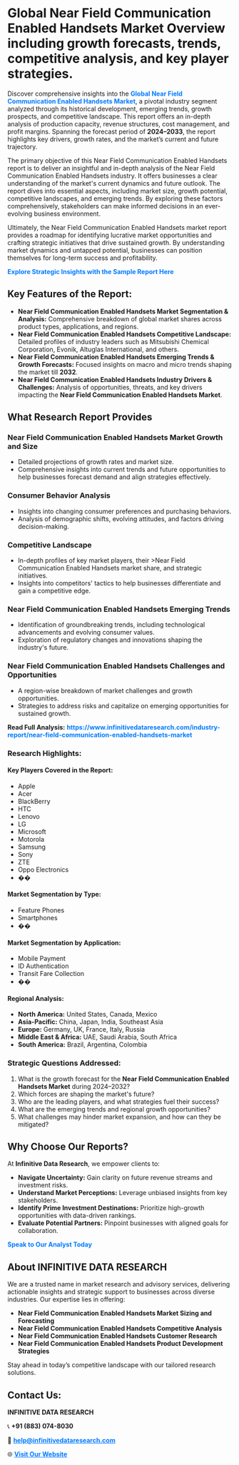 <h1>Global Near Field Communication Enabled Handsets Market Overview including growth forecasts, trends, competitive analysis, and key player strategies.</h1>
<p>
Discover comprehensive insights into the 
<a href="https://www.infinitivedataresearch.com/industry-report/near-field-communication-enabled-handsets-market" rel="dofollow" style="color: #007BFF; text-decoration: none;"><strong>Global Near Field Communication Enabled Handsets Market</strong></a>, a pivotal industry segment analyzed through its historical development, emerging trends, growth prospects, and competitive landscape. This report offers an in-depth analysis of production capacity, revenue structures, cost management, and profit margins. Spanning the forecast period of <strong>2024–2033</strong>, the report highlights key drivers, growth rates, and the market’s current and future trajectory.
</p>
<p>
The primary objective of this Near Field Communication Enabled Handsets report is to deliver an insightful and in-depth analysis of the Near Field Communication Enabled Handsets industry. It offers businesses a clear understanding of the market's current dynamics and future outlook. The report dives into essential aspects, including market size, growth potential, competitive landscapes, and emerging trends. By exploring these factors comprehensively, stakeholders can make informed decisions in an ever-evolving business environment.
</p>
<p>
Ultimately, the Near Field Communication Enabled Handsets market report provides a roadmap for identifying lucrative market opportunities and crafting strategic initiatives that drive sustained growth. By understanding market dynamics and untapped potential, businesses can position themselves for long-term success and profitability.
</p>
<p>
<a href="https://www.infinitivedataresearch.com/request-sample/reportId=108484" style="color: #007BFF; text-decoration: none;"><strong>Explore Strategic Insights with the Sample Report Here</strong></a>
</p>

<h2>Key Features of the Report:</h2>
<ul>
<li><strong>Near Field Communication Enabled Handsets Market Segmentation & Analysis:</strong> Comprehensive breakdown of global market shares across product types, applications, and regions.</li>
<li><strong>Near Field Communication Enabled Handsets Competitive Landscape:</strong> Detailed profiles of industry leaders such as Mitsubishi Chemical Corporation, Evonik, Altuglas International, and others.</li>
<li><strong>Near Field Communication Enabled Handsets Emerging Trends & Growth Forecasts:</strong> Focused insights on macro and micro trends shaping the market till <strong>2032</strong>.</li>
<li><strong>Near Field Communication Enabled Handsets Industry Drivers & Challenges:</strong> Analysis of opportunities, threats, and key drivers impacting the <strong>Near Field Communication Enabled Handsets Market</strong>.</li>
</ul>

<h2>What Research Report Provides</h2>
<h3>Near Field Communication Enabled Handsets Market Growth and Size</h3>
<ul>
<li>Detailed projections of growth rates and market size.</li>
<li>Comprehensive insights into current trends and future opportunities to help businesses forecast demand and align strategies effectively.</li>
</ul>

<h3>Consumer Behavior Analysis</h3>
<ul>
<li>Insights into changing consumer preferences and purchasing behaviors.</li>
<li>Analysis of demographic shifts, evolving attitudes, and factors driving decision-making.</li>
</ul>

<h3>Competitive Landscape</h3>
<ul>
<li>In-depth profiles of key market players, their >Near Field Communication Enabled Handsets market share, and strategic initiatives.</li>
<li>Insights into competitors' tactics to help businesses differentiate and gain a competitive edge.</li>
</ul>

<h3>Near Field Communication Enabled Handsets Emerging Trends</h3>
<ul>
<li>Identification of groundbreaking trends, including technological advancements and evolving consumer values.</li>
<li>Exploration of regulatory changes and innovations shaping the industry's future.</li>
</ul>

<h3>Near Field Communication Enabled Handsets Challenges and Opportunities</h3>
<ul>
<li>A region-wise breakdown of market challenges and growth opportunities.</li>
<li>Strategies to address risks and capitalize on emerging opportunities for sustained growth.</li>
</ul>
<p><strong>Read Full Analysis:</strong> <a href="https://www.infinitivedataresearch.com/industry-report/near-field-communication-enabled-handsets-market" rel="dofollow" style="color: #007BFF; text-decoration: none;"><strong>https://www.infinitivedataresearch.com/industry-report/near-field-communication-enabled-handsets-market</strong></a></p>
<h3>Research Highlights:</h3>
<h4>Key Players Covered in the Report:</h4>
<ul><li>Apple</li><li>Acer</li><li>BlackBerry</li><li>HTC</li><li>Lenovo</li><li>LG</li><li>Microsoft</li><li>Motorola</li><li>Samsung</li><li>Sony</li><li>ZTE</li><li>Oppo Electronics</li><li>��</li></ul>
<h4>Market Segmentation by Type:</h4>
<ul><li>Feature Phones</li><li>Smartphones</li><li>��</li></ul>
<h4>Market Segmentation by Application:</h4>
<ul><li>Mobile Payment</li><li>ID Authentication</li><li>Transit Fare Collection</li><li>��</li></ul>

<h4>Regional Analysis:</h4>
<ul>
<li><strong>North America:</strong> United States, Canada, Mexico</li>
<li><strong>Asia-Pacific:</strong> China, Japan, India, Southeast Asia</li>
<li><strong>Europe:</strong> Germany, UK, France, Italy, Russia</li>
<li><strong>Middle East & Africa:</strong> UAE, Saudi Arabia, South Africa</li>
<li><strong>South America:</strong> Brazil, Argentina, Colombia</li>
</ul>

<h3>Strategic Questions Addressed:</h3>
<ol>
<li>What is the growth forecast for the <strong>Near Field Communication Enabled Handsets Market</strong> during 2024–2032?</li>
<li>Which forces are shaping the market's future?</li>
<li>Who are the leading players, and what strategies fuel their success?</li>
<li>What are the emerging trends and regional growth opportunities?</li>
<li>What challenges may hinder market expansion, and how can they be mitigated?</li>
</ol>

<h2>Why Choose Our Reports?</h2>
<p>At <strong>Infinitive Data Research</strong>, we empower clients to:</p>
<ul>
<li><strong>Navigate Uncertainty:</strong> Gain clarity on future revenue streams and investment risks.</li>
<li><strong>Understand Market Perceptions:</strong> Leverage unbiased insights from key stakeholders.</li>
<li><strong>Identify Prime Investment Destinations:</strong> Prioritize high-growth opportunities with data-driven rankings.</li>
<li><strong>Evaluate Potential Partners:</strong> Pinpoint businesses with aligned goals for collaboration.</li>
</ul>
<p><a href="https://www.infinitivedataresearch.com/industry-report/near-field-communication-enabled-handsets-market" rel="dofollow" style="color: #007BFF; text-decoration: none;"><strong>Speak to Our Analyst Today</strong></a></p>

<h2>About INFINITIVE DATA RESEARCH</h2>
<p>We are a trusted name in market research and advisory services, delivering actionable insights and strategic support to businesses across diverse industries. Our expertise lies in offering:</p>
<ul>
<li><strong>Near Field Communication Enabled Handsets Market Sizing and Forecasting</strong></li>
<li><strong>Near Field Communication Enabled Handsets Competitive Analysis</strong></li>
<li><strong>Near Field Communication Enabled Handsets Customer Research</strong></li>
<li><strong>Near Field Communication Enabled Handsets Product Development Strategies</strong></li>
</ul>
<p>Stay ahead in today’s competitive landscape with our tailored research solutions.</p>

<h2>Contact Us:</h2>
<p><strong>INFINITIVE DATA RESEARCH</strong></p>
<p>📞 <strong>+91 (883) 074-8030</strong></p>
<p>📧 <strong><a href="mailto:help@infinitivedataresearch.com" style="color: #007BFF;">help@infinitivedataresearch.com</a></strong></p>
<p>🌐 <strong><a href="https://www.infinitivedataresearch.com" rel="dofollow" style="color: #007BFF;">Visit Our Website</a></strong></p>